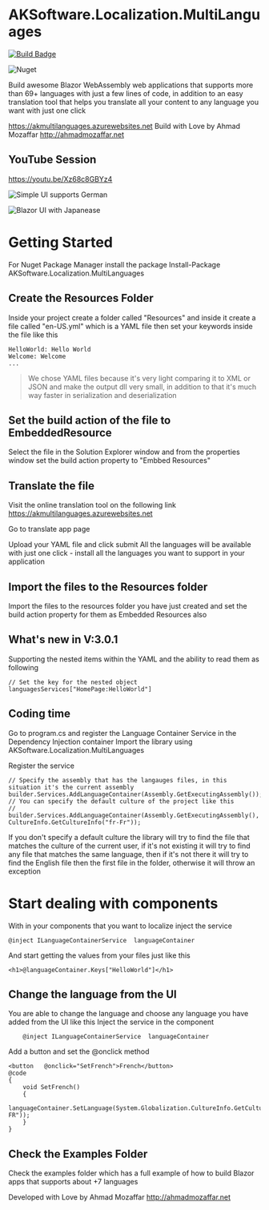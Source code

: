 # AKSoftware.Localization.MultiLanguages
[![Build Badge](https://aksoftware98.visualstudio.com/AkMultiLanguages/_apis/build/status/aksoftware98.multilanguages?branchName=master)](https://aksoftware98.visualstudio.com/AkMultiLanguages/_build/latest?definitionId=4&branchName=master)

![Nuget](https://img.shields.io/nuget/dt/AKSoftware.Localization.MultiLanguages?color=nuget&label=Nuget&style=plastic)

Build awesome Blazor WebAssembly web applications that supports more than 69+ languages with just a few lines of code, in addition to an easy translation tool that helps you translate all your content to any language you want with just one click

https://akmultilanguages.azurewebsites.net
Build with Love by Ahmad Mozaffar
http://ahmadmozaffar.net

## YouTube Session 
https://youtu.be/Xz68c8GBYz4

![Simple UI supports German](https://github.com/aksoftware98/multilanguages/blob/master/Example/BlazorWasmMultiLanguages/BlazorWasmMultiLanguages/wwwroot/German.png?raw=true)

![Blazor UI with Japanease](https://raw.githubusercontent.com/aksoftware98/multilanguages/master/Example/BlazorWasmMultiLanguages/BlazorWasmMultiLanguages/wwwroot/Japan.png)

# Getting Started

For Nuget Package Manager install the package
Install-Package AKSoftware.Localization.MultiLanguages 

## Create the Resources Folder

Inside your project create a folder called "Resources"
and inside it create a file called "en-US.yml" which is a YAML file 
then set your keywords inside the file like this 

    HelloWorld: Hello World
    Welcome: Welcome
    ...

> We chose YAML files because it's very light comparing it to XML or JSON and make the output dll very small, in addition to that it's much way faster in serialization and deserialization 

## Set the build action of the file to EmbeddedResource

Select the file in the Solution Explorer window and from the properties window set the build action property to "Embbed Resources"

## Translate the file

Visit the online translation tool on the following link 
https://akmultilanguages.azurewebsites.net

Go to translate app page

Upload your YAML file and click submit
All the languages will be available with just one click - install all the languages you want to support in your application 

## Import the files to the Resources folder

Import the files to the resources folder you have just created and set the build action property for them as Embedded Resources also 

## What's new in V:3.0.1 
 Supporting the nested items within the YAML and the ability to read them as following 
 	
	// Set the key for the nested object 
	languagesServices["HomePage:HelloWorld"]

## Coding time

Go to program.cs and register the Language Container Service in the Dependency Injection container
Import the library 
    using AKSoftware.Localization.MultiLanguages

Register the service 

    // Specify the assembly that has the langauges files, in this situation it's the current assembly 
    builder.Services.AddLanguageContainer(Assembly.GetExecutingAssembly());
	// You can specify the default culture of the project like this 
    // builder.Services.AddLanguageContainer(Assembly.GetExecutingAssembly(), CultureInfo.GetCultureInfo("fr-Fr"));

If you don't specify a default culture the library will try to find the file that matches the culture of the current user, if it's not existing it will try to find any file that matches the same language, then if it's not there it will try to find the English file then the first file in the folder, otherwise it will throw an exception 
# Start dealing with components 
With in your components that you want to localize inject the service 

    @inject ILanguageContainerService  languageContainer
And start getting the values from your files just like this 

    <h1>@languageContainer.Keys["HelloWorld"]</h1>

## Change the language from the UI

You are able to change the language and choose any language you have added from the UI like this 
Inject the service in the component 

        @inject ILanguageContainerService  languageContainer

Add a button and set the @onclick method

    <button   @onclick="SetFrench">French</button>
    @code
    {
	    void SetFrench()
	    {
		    languageContainer.SetLanguage(System.Globalization.CultureInfo.GetCultureInfo("fr-FR"));
	    }
    }

## Check the Examples Folder
Check the examples folder which has a full example of how to build Blazor apps that supports about +7 languages

Developed with Love by Ahmad Mozaffar
http://ahmadmozaffar.net


